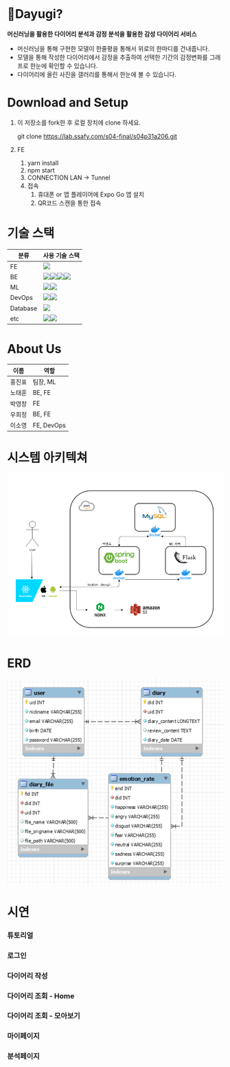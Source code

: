 # 🌵Dayugi?

**머신러닝을 활용한 다이어리 분석과 감정 분석을 활용한 감성 다이어리 서비스**

- 머신러닝을 통해 구현한 모델이 한줄평을 통해서 위로의 한마디를 건내줍니다.
- 모델을 통해 작성한 다이어리에서 감정을 추출하여 선택한 기간의 감정변화를 그래프로 한눈에 확인할 수 있습니다.
- 다이어리에 올린 사진을 갤러리를 통해서 한눈에 볼 수 있습니다.

# Download and Setup

1. 이 저장소를 fork한 후 로컬 장치에 clone 하세요.

   git clone https://lab.ssafy.com/s04-final/s04p31a206.git

2. FE

   1. yarn install
   2. npm start
   3. CONNECTION LAN → Tunnel
   4. 접속
      1. 휴대폰 or 앱 플레이어에 Expo Go 앱 설치
      2. QR코드 스캔을 통한 접속

# 기술 스택

| 분류     | 사용 기술 스택                                               |
| -------- | ------------------------------------------------------------ |
| FE       | <img src="https://img.shields.io/badge/ReactNative-0.64.4-green?logo=vue.js"> |
| BE       | <img src="https://img.shields.io/badge/Java-1.8-blue?logo=java"><img src="https://img.shields.io/badge/Python-3.8.5-blue?logo=python"><img src="https://img.shields.io/badge/Flask-1.1.2-blue?logo=flask"><img src="https://img.shields.io/badge/SpringBoot-2.4.3-green?logo=spring"> |
| ML       | <img src="https://img.shields.io/badge/Pytorch-1.8.1-red?logo=pytorch"><img src="https://img.shields.io/badge/Python-3.8.5-blue?logo=python"> |
| DevOps   | <img src="https://img.shields.io/badge/Jenkins-lightgrey?logo=jenkins"><img src="https://img.shields.io/badge/Docker-blue?logo=docker"> |
| Database | <img src="https://img.shields.io/badge/MySQL-v8.0-blue?logo=mysql"> |
| etc      | <img src="https://img.shields.io/badge/Mattermost-blue?logo=mattermost"><img src="https://img.shields.io/badge/Discord-lightgrey?logo=discord"> |



# About Us

| 이름   | 역할       |
| ------ | ---------- |
| 홍진표 | 팀장, ML   |
| 노태훈 | BE, FE     |
| 박영창 | FE         |
| 우희정 | BE, FE     |
| 이소영 | FE, DevOps |

# 시스템 아키텍쳐

![](README.assets/system_diagram.png)

# ERD

![](README.assets/erd.png)

# 시연

### 튜토리얼



### 로그인



### 다이어리 작성



### 다이어리 조회 - Home



### 다이어리 조회 - 모아보기



### 마이페이지



### 분석페이지



